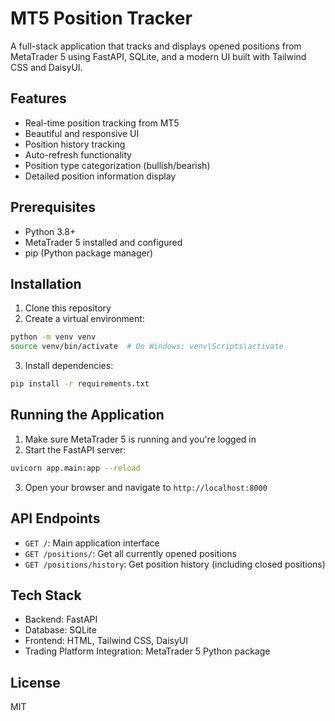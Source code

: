 # MT5 Position Tracker

A full-stack application that tracks and displays opened positions from MetaTrader 5 using FastAPI, SQLite, and a modern UI built with Tailwind CSS and DaisyUI.

## Features

- Real-time position tracking from MT5
- Beautiful and responsive UI
- Position history tracking
- Auto-refresh functionality
- Position type categorization (bullish/bearish)
- Detailed position information display

## Prerequisites

- Python 3.8+
- MetaTrader 5 installed and configured
- pip (Python package manager)

## Installation

1. Clone this repository
2. Create a virtual environment:
```bash
python -m venv venv
source venv/bin/activate  # On Windows: venv\Scripts\activate
```

3. Install dependencies:
```bash
pip install -r requirements.txt
```

## Running the Application

1. Make sure MetaTrader 5 is running and you're logged in
2. Start the FastAPI server:
```bash
uvicorn app.main:app --reload
```

3. Open your browser and navigate to `http://localhost:8000`

## API Endpoints

- `GET /`: Main application interface
- `GET /positions/`: Get all currently opened positions
- `GET /positions/history`: Get position history (including closed positions)

## Tech Stack

- Backend: FastAPI
- Database: SQLite
- Frontend: HTML, Tailwind CSS, DaisyUI
- Trading Platform Integration: MetaTrader 5 Python package

## License

MIT
